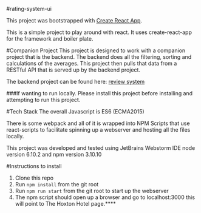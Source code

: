 #rating-system-ui

This project was bootstrapped with [Create React App](https://github.com/facebookincubator/create-react-app).

This is a simple project to play around with react. It uses create-react-app for the framework and boiler plate.

#Companion Project
This project is designed to work with a companion project that is the backend. The backend does all the filtering, 
sorting and calculations of the averages. This project then pulls that data from a RESTful API that is served up by the 
backend project.

The backend project can be found here: [review system](https://github.com/BrandonDonatoLong/review-system)

###If wanting to run locally. Please install this project before installing and attempting to run this project.

#Tech Stack
The overall Javascript is ES6 (ECMA2015) 

There is some webpack and all of it is wrapped into NPM Scripts that use react-scripts to facilitate spinning up 
a webserver and hosting all the files locally. 

This project was developed and tested using JetBrains Webstorm IDE node version 6.10.2 and npm version 3.10.10

#Instructions to install

1. Clone this repo
2. Run `npm install` from the git root
3. Run `npm run start` from the git root to start up the webserver
4. The npm script should open up a browser and go to localhost:3000 this will point to The Hoxton Hotel page.****